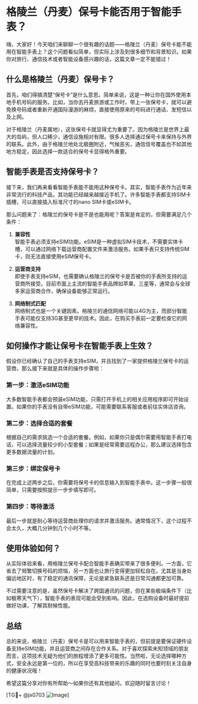 # 格陵兰（丹麦）保号卡能否用于智能手表？

嗨，大家好！今天咱们来聊聊一个很有趣的话题——格陵兰（丹麦）保号卡能不能用在智能手表上？这个问题看似简单，但实际上涉及到很多细节和背景知识。如果你对旅行、通信技术或者智能设备感兴趣的话，这篇文章一定不能错过！

## 什么是格陵兰（丹麦）保号卡？

首先，咱们得搞清楚“保号卡”是什么意思。简单来说，这是一种让你在国外使用本地手机号码的服务。比如，当你去丹麦旅游或工作时，带上一张保号卡，就可以避免换号码或者重新开通国际漫游的麻烦，直接使用原来的号码进行通话、发短信以及上网。

对于格陵兰（丹麦属地），这张保号卡就显得尤为重要了。因为格陵兰是世界上最大的岛屿，但人口稀少，通信设施相对有限。很多人选择通过保号卡来保持与外界的联系。此外，由于格陵兰地处北极圈附近，气候恶劣，通信信号覆盖也不如其他地方稳定，因此选择一款适合的保号卡显得格外重要。

## 智能手表是否支持保号卡？

接下来，我们再来看看智能手表能不能用这种保号卡。其实，智能手表作为近年来非常流行的科技产品，其功能已经越来越接近手机了。许多智能手表都支持SIM卡插槽，可以直接插入标准尺寸的nano SIM卡或eSIM卡。

那么问题来了：格陵兰的保号卡是不是也能用呢？答案是肯定的，但需要满足几个条件：

1. **兼容性**  
   智能手表必须支持eSIM功能。eSIM是一种虚拟SIM卡技术，不需要实体卡槽，可以通过网络下载运营商配置文件来激活服务。如果手表只支持传统SIM卡，则无法直接使用eSIM保号卡。

2. **运营商支持**  
   即使手表支持eSIM，也需要确认格陵兰的保号卡是否被你的手表所支持的运营商所接受。目前市面上主流的智能手表品牌如苹果、三星等，通常会与全球多家运营商合作，确保设备能够正常运行。

3. **网络制式匹配**  
   网络制式也是一个关键因素。格陵兰的通信网络可能以4G为主，而部分智能手表可能仅支持3G甚至更早的技术。因此，在购买手表前一定要检查它的网络兼容性。

## 如何操作才能让保号卡在智能手表上生效？

假设你已经确认了自己的手表支持eSIM，并且找到了一家提供格陵兰保号卡的运营商，那么接下来就是具体的操作步骤啦：

### 第一步：激活eSIM功能
大多数智能手表都会预装eSIM功能，只需打开手机上的相关应用程序即可开始设置。如果你的手表没有自带eSIM功能，可能需要联系客服或者前往实体店咨询。

### 第二步：选择合适的套餐
根据自己的需求挑选一个合适的套餐。例如，如果你只是偶尔需要用智能手表打电话，可以选择流量较少的小型套餐；如果是经常需要远程办公，那么建议选择包含更多数据流量的计划。

### 第三步：绑定保号卡
在完成上述两步之后，你需要将保号卡的信息输入到智能手表中。这一步骤一般很简单，只需要按照提示一步步填写即可。

### 第四步：等待激活
最后一步就是耐心等待运营商处理你的请求并激活服务。通常情况下，这个过程不会太久，大概几分钟到几个小时不等。

## 使用体验如何？

从实际体验来看，用格陵兰保号卡配合智能手表确实带来了很多便利。一方面，它省去了频繁切换号码的烦恼，另一方面也让旅行变得更加轻松自在。尤其是当身处偏远地区时，有了稳定的通讯保障，无论是紧急联系还是日常沟通都更加可靠。

不过需要注意的是，虽然保号卡解决了跨国通讯的问题，但在某些极端条件下（比如极寒天气下），智能手表的表现可能会受到影响。因此，在选购设备时最好提前做好功课，了解其耐候性能。

## 总结

总的来说，格陵兰（丹麦）保号卡是可以用来智能手表的，但前提是要保证硬件设备支持eSIM功能，并且运营商之间存在合作关系。对于喜欢探索未知领域的朋友而言，这项技术无疑为他们的旅程增添了更多可能性。当然啦，无论选择哪种方式，安全永远是第一位的，所以在享受高科技带来的乐趣的同时也要时刻关注自身的健康状况哦！

希望这篇分享对你有所帮助～如果你还有其他疑问，欢迎随时留言讨论！

[TG💪+ @jx0703 ![Image](https://github.com/user-attachments/assets/dbca1d08-cadb-493c-b0ec-ad6f7a83f270)]